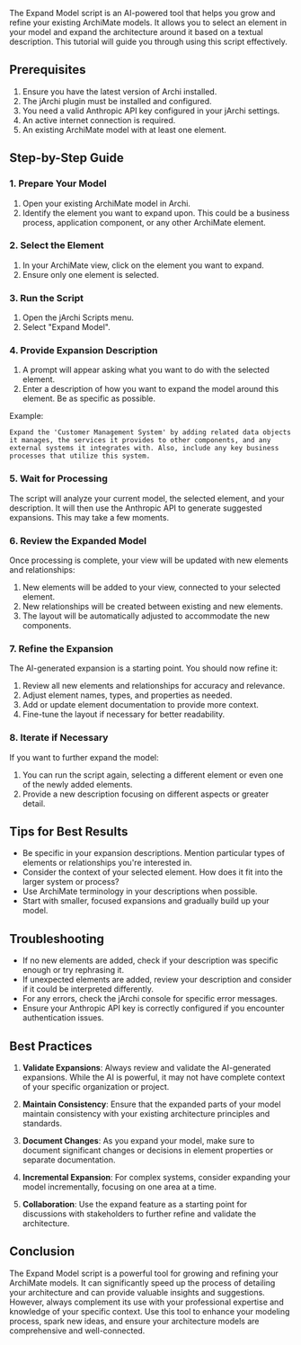 The Expand Model script is an AI-powered tool that helps you grow and refine your existing ArchiMate models. It allows you to select an element in your model and expand the architecture around it based on a textual description. This tutorial will guide you through using this script effectively.

## Prerequisites

1. Ensure you have the latest version of Archi installed.
2. The jArchi plugin must be installed and configured.
3. You need a valid Anthropic API key configured in your jArchi settings.
4. An active internet connection is required.
5. An existing ArchiMate model with at least one element.

## Step-by-Step Guide

### 1. Prepare Your Model

1. Open your existing ArchiMate model in Archi.
2. Identify the element you want to expand upon. This could be a business process, application component, or any other ArchiMate element.

### 2. Select the Element

1. In your ArchiMate view, click on the element you want to expand.
2. Ensure only one element is selected.

### 3. Run the Script

1. Open the jArchi Scripts menu.
2. Select "Expand Model".

### 4. Provide Expansion Description

1. A prompt will appear asking what you want to do with the selected element.
2. Enter a description of how you want to expand the model around this element. Be as specific as possible.

Example:
```
Expand the 'Customer Management System' by adding related data objects it manages, the services it provides to other components, and any external systems it integrates with. Also, include any key business processes that utilize this system.
```

### 5. Wait for Processing

The script will analyze your current model, the selected element, and your description. It will then use the Anthropic API to generate suggested expansions. This may take a few moments.

### 6. Review the Expanded Model

Once processing is complete, your view will be updated with new elements and relationships:

1. New elements will be added to your view, connected to your selected element.
2. New relationships will be created between existing and new elements.
3. The layout will be automatically adjusted to accommodate the new components.

### 7. Refine the Expansion

The AI-generated expansion is a starting point. You should now refine it:

1. Review all new elements and relationships for accuracy and relevance.
2. Adjust element names, types, and properties as needed.
3. Add or update element documentation to provide more context.
4. Fine-tune the layout if necessary for better readability.

### 8. Iterate if Necessary

If you want to further expand the model:

1. You can run the script again, selecting a different element or even one of the newly added elements.
2. Provide a new description focusing on different aspects or greater detail.

## Tips for Best Results

- Be specific in your expansion descriptions. Mention particular types of elements or relationships you're interested in.
- Consider the context of your selected element. How does it fit into the larger system or process?
- Use ArchiMate terminology in your descriptions when possible.
- Start with smaller, focused expansions and gradually build up your model.

## Troubleshooting

- If no new elements are added, check if your description was specific enough or try rephrasing it.
- If unexpected elements are added, review your description and consider if it could be interpreted differently.
- For any errors, check the jArchi console for specific error messages.
- Ensure your Anthropic API key is correctly configured if you encounter authentication issues.

## Best Practices

1. **Validate Expansions**: Always review and validate the AI-generated expansions. While the AI is powerful, it may not have complete context of your specific organization or project.

2. **Maintain Consistency**: Ensure that the expanded parts of your model maintain consistency with your existing architecture principles and standards.

3. **Document Changes**: As you expand your model, make sure to document significant changes or decisions in element properties or separate documentation.

4. **Incremental Expansion**: For complex systems, consider expanding your model incrementally, focusing on one area at a time.

5. **Collaboration**: Use the expand feature as a starting point for discussions with stakeholders to further refine and validate the architecture.

## Conclusion

The Expand Model script is a powerful tool for growing and refining your ArchiMate models. It can significantly speed up the process of detailing your architecture and can provide valuable insights and suggestions. However, always complement its use with your professional expertise and knowledge of your specific context. Use this tool to enhance your modeling process, spark new ideas, and ensure your architecture models are comprehensive and well-connected.